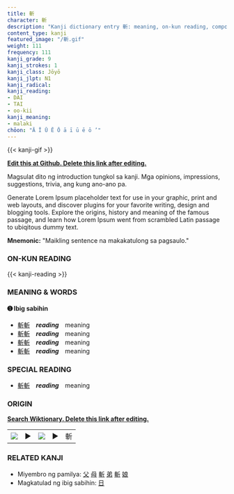 ```yaml
---
title: 斬
character: 斬
description: "Kanji dictionary entry 斬: meaning, on-kun reading, compounds, origin, related kanji"
content_type: kanji
featured_image: "/斬.gif"
weight: 111
frequency: 111
kanji_grade: 9
kanji_strokes: 1
kanji_class: Jōyō
kanji_jlpt: N1
kanji_radical: 
kanji_reading: 
- DAI
- TAI
- oo-kii
kanji_meaning:
- malaki
chōon: "Ā Ī Ū Ē Ō ā ī ū ē ō ’"
---
```

[//]: # (Don't edit the line below. Kanji animated GIF code is automatically generated.)
{{< kanji-gif >}}

[//]: # (Edit below this line.)

**[Edit this at Github. Delete this link after editing.](https://github.com/tim0g/tim/tree/main/content/kanji/斬/index.md)**

Magsulat dito ng introduction tungkol sa kanji. Mga opinions, impressions, suggestions, trivia, ang kung ano-ano pa.

Generate Lorem Ipsum placeholder text for use in your graphic, print and web layouts, and discover plugins for your favorite writing, design and blogging tools. Explore the origins, history and meaning of the famous passage, and learn how Lorem Ipsum went from scrambled Latin passage to ubiqitous dummy text.
 
**Mnemonic:** "Maikling sentence na makakatulong sa pagsaulo."

### ON-KUN READING

[//]: # (Don't edit the line below. ON-KUN READING code is automatically generated.)
{{< kanji-reading >}}

### MEANING & WORDS

#### ➊ **Ibig sabihin**
  - [斬](../斬)[斬](../斬)　***reading***　meaning
  - [斬](../斬)[斬](../斬)　***reading***　meaning
  - [斬](../斬)[斬](../斬)　***reading***　meaning
  - [斬](../斬)[斬](../斬)　***reading***　meaning

### SPECIAL READING
  - [斬](../斬)[斬](../斬)　***reading***　meaning

### ORIGIN

**[Search Wiktionary. Delete this link after editing.](https://wiktionary.org/wiki/斬)**
<table class="kanji-table"><tr><td>
<img src="60px-斬-bronze.svg.png">
</td><td>▶</td><td>
<img src="60px-斬-oracle.svg.png">
</td><td>▶</td>
<td class="kanji-origin">斬</td>
</tr></table>

### RELATED KANJI
- Miyembro ng pamilya: [父](../父) [母](../母) [斬](../斬) [弟](../弟) [斬](../斬) [娘](../娘)
- Magkatulad ng ibig sabihin: [日](../日)
